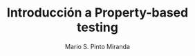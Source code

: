 ---
layout: './_layout/MarkdownPostLayout.astro'
title: "Introducción a Property-based testing"  # Ensure this is a string
description: "Short description of the post"  # Add this line
pubDate: "06/09/2023"
tags: ["Software", "Testing", "Properties"]
author: "Mario S. Pinto Miranda"
image:
  url: "/posts-covers/introduccion-a-property-based-testing.jpeg"
  alt: "Introducción a Property-based testing"
url: "https://leanmind.es/es/blog/introduccion-a-property-based-testing/"
---